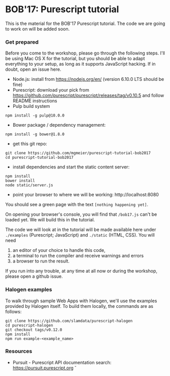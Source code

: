 # BOB'17: Purescript tutorial

This is the material for the BOB'17 Purescript tutorial. The code we
are going to work on will be added soon.


### Get prepared

Before you come to the workshop, please go through the following
steps.  I'll be using Mac OS X for the tutorial, but you should
be able to adapt everything to your setup, as long as it supports
JavaScript hacking. If in doubt, open an issue here.

- Node.js: install from https://nodejs.org/en/  (version 6.10.0 LTS should be fine)
- Purescript: download your pick from https://github.com/purescript/purescript/releases/tag/v0.10.5 and follow README instructions
- Pulp build system
```shell
npm install -g pulp@10.0.0
```
- Bower package / dependency management:
```shell
npm install -g bower@1.8.0
```
- get this git repo:
```shell
git clone https://github.com/mgmeier/purescript-tutorial-bob2017
cd purescript-tutorial-bob2017
```

- install dependencies and start the static content server:
```shell
npm install
bower install
node static/server.js
```
- point your browser to where we will be working: http://localhost:8080

You should see a green page with the text `[nothing happening yet]`.

On opening your browser's console, you will find that
`/bob17.js` can't be loaded yet.  We will build this in the tutorial.

The code we will look at in the tutorial will be made available here
under `./examples` (Purescript; JavaScript) and `./static` (HTML, CSS). You will need

1. an editor of your choice to handle this code,
1. a terminal to run the compiler and receive warnings and errors
1. a browser to run the result.

If you run into any trouble, at any time at all now or during the
workshop, please open a github issue.

### Halogen examples

To walk through sample Web Apps with Halogen, we'll use the examples
provided by Halogen itself. To build them locally, the commands are as follows:

```shell
git clone https://github.com/slamdata/purescript-halogen
cd purescript-halogen
git checkout tags/v0.12.0
npm install
npm run example-<example_name>
```

### Resources

- Pursuit - Purescript API documentation search: https://pursuit.purescript.org
˘
